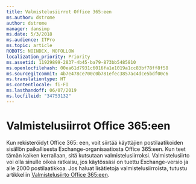 ```yaml
---
title: Valmistelusiirrot Office 365:een
ms.author: dstrome
author: dstrome
manager: dansimp
ms.date: 5/3/2018
ms.audience: ITPro
ms.topic: article
ROBOTS: NOINDEX, NOFOLLOW
localization_priority: Priority
ms.assetid: 11929899-2837-4b45-ba79-873bb5485810
ms.openlocfilehash: 00ea61d7931c6016fa1e1019a1cc83bf78ff8f58
ms.sourcegitcommit: 4b7e478ce700c0b781efec3857ac4dce5bdf00c6
ms.translationtype: HT
ms.contentlocale: fi-FI
ms.lasthandoff: 06/07/2019
ms.locfileid: "34753132"
---
```

# <a name="cutover-migrations-to-office-365"></a>Valmistelusiirrot Office 365:een

Kun rekisteröidyt Office 365: een, voit siirtää käyttäjien postilaatikoiden sisällön paikallisesta Exchange-organisaatiosta Office 365:een. Kun teet tämän kaiken kerrallaan, sitä kutsutaan valmistelusiirroksi. Valmistelusiirto voi olla sinulle oikea ratkaisu, jos käytössäsi on tuettu Exchange-versio ja alle 2000 postilaatikkoa. Jos haluat lisätietoja valmistelusiirroista, tutustu artikkeliin [Valmistelusiirto Office 365:een](https://support.office.com/article/9496e93c-1e59-41a8-9bb3-6e8df0cd81b4.aspx).
  

